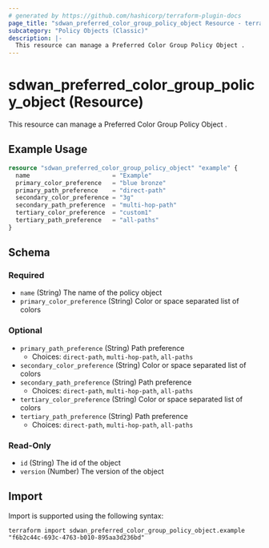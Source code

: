 ```yaml
---
# generated by https://github.com/hashicorp/terraform-plugin-docs
page_title: "sdwan_preferred_color_group_policy_object Resource - terraform-provider-sdwan"
subcategory: "Policy Objects (Classic)"
description: |-
  This resource can manage a Preferred Color Group Policy Object .
---
```


# sdwan_preferred_color_group_policy_object (Resource)

This resource can manage a Preferred Color Group Policy Object .

## Example Usage

```terraform
resource "sdwan_preferred_color_group_policy_object" "example" {
  name                       = "Example"
  primary_color_preference   = "blue bronze"
  primary_path_preference    = "direct-path"
  secondary_color_preference = "3g"
  secondary_path_preference  = "multi-hop-path"
  tertiary_color_preference  = "custom1"
  tertiary_path_preference   = "all-paths"
}
```

<!-- schema generated by tfplugindocs -->
## Schema

### Required

- `name` (String) The name of the policy object
- `primary_color_preference` (String) Color or space separated list of colors

### Optional

- `primary_path_preference` (String) Path preference
  - Choices: `direct-path`, `multi-hop-path`, `all-paths`
- `secondary_color_preference` (String) Color or space separated list of colors
- `secondary_path_preference` (String) Path preference
  - Choices: `direct-path`, `multi-hop-path`, `all-paths`
- `tertiary_color_preference` (String) Color or space separated list of colors
- `tertiary_path_preference` (String) Path preference
  - Choices: `direct-path`, `multi-hop-path`, `all-paths`

### Read-Only

- `id` (String) The id of the object
- `version` (Number) The version of the object

## Import

Import is supported using the following syntax:

```shell
terraform import sdwan_preferred_color_group_policy_object.example "f6b2c44c-693c-4763-b010-895aa3d236bd"
```
